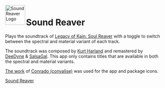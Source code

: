 <img src="https://raw.githubusercontent.com/sungaila/SoundReaver/master/etc/Sound%20Reaver.ico" align="left" width="64" height="64" alt="Sound Reaver Logo">

# Sound Reaver
Plays the soundtrack of [Legacy of Kain: Soul Reaver](https://en.wikipedia.org/wiki/Legacy_of_Kain:_Soul_Reaver) with a toggle to switch between the spectral and material variant of each track.

The soundtrack was composed by [Kurt Harland](https://en.wikipedia.org/wiki/Kurt_Harland) and remastered by [DeeDyne](https://github.com/DeeDyne) & [SalsaGal](https://github.com/SalsaGal). This app only contains titles that are available in both the spectral and material variants.

[The work](https://www.deviantart.com/convalise/gallery/29182860/legacy-of-kain) of [Conrado (convalise)](https://www.deviantart.com/convalise/about) was used for the app and package icons.

[Sound Reaver](https://github.com/user-attachments/assets/22a51ead-f7d8-4609-abbf-b8947c9513eb)
